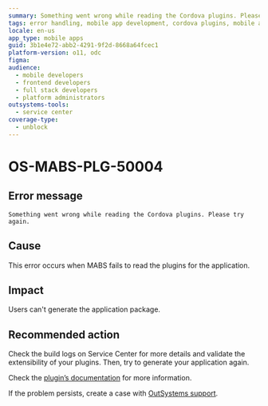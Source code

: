 ```yaml
---
summary: Something went wrong while reading the Cordova plugins. Please try again.
tags: error handling, mobile app development, cordova plugins, mobile app build process
locale: en-us
app_type: mobile apps
guid: 3b1e4e72-abb2-4291-9f2d-8668a64fcec1
platform-version: o11, odc
figma:
audience:
  - mobile developers
  - frontend developers
  - full stack developers
  - platform administrators
outsystems-tools:
  - service center
coverage-type:
  - unblock
---
```


# OS-MABS-PLG-50004

## Error message

`Something went wrong while reading the Cordova plugins. Please try again.`

## Cause

This error occurs when MABS fails to read the plugins for the application.

## Impact

Users can't generate the application package.

## Recommended action

Check the build logs on Service Center for more details and validate the
extensibility of your plugins. Then, try to generate your application again.

Check the [plugin’s
documentation](https://success.outsystems.com/Documentation/11/Extensibility_and_Integration/Mobile_Plugins)
for more information.

If the problem persists, create a case with [OutSystems
support](https://www.outsystems.com/support/portal/open-support-case?ErrorCode=OS-MABS-PLG-50004).

